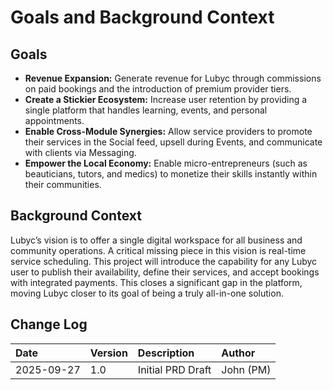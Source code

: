 # Goals and Background Context

## Goals

*   **Revenue Expansion:** Generate revenue for Lubyc through commissions on paid bookings and the introduction of premium provider tiers.
*   **Create a Stickier Ecosystem:** Increase user retention by providing a single platform that handles learning, events, and personal appointments.
*   **Enable Cross-Module Synergies:** Allow service providers to promote their services in the Social feed, upsell during Events, and communicate with clients via Messaging.
*   **Empower the Local Economy:** Enable micro-entrepreneurs (such as beauticians, tutors, and medics) to monetize their skills instantly within their communities.

## Background Context

Lubyc’s vision is to offer a single digital workspace for all business and community operations. A critical missing piece in this vision is real-time service scheduling. This project will introduce the capability for any Lubyc user to publish their availability, define their services, and accept bookings with integrated payments. This closes a significant gap in the platform, moving Lubyc closer to its goal of being a truly all-in-one solution.

## Change Log

| Date | Version | Description | Author |
| :--- | :--- | :--- | :--- |
| 2025-09-27 | 1.0 | Initial PRD Draft | John (PM) |
